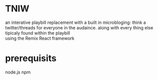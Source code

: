 # TNIW

an interative playbill replacement with a built in microbloging: think a twitter/threads for everyone in the audaince. along with every thing else tipicaly found within the playbill  
using the Remix React framework
# prerequisits 
node.js
npm
